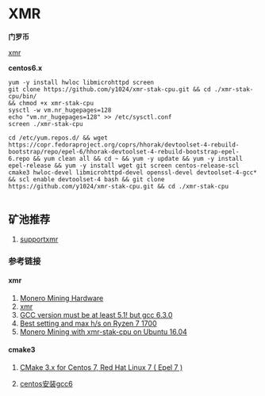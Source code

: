 # XMR 
**门罗币**

[xmr](https://github.com/y1024/xmr-stak-cpu)

**centos6.x**

```
yum -y install hwloc libmicrohttpd screen
git clone https://github.com/y1024/xmr-stak-cpu.git && cd ./xmr-stak-cpu/bin/
&& chmod +x xmr-stak-cpu 
sysctl -w vm.nr_hugepages=128
echo "vm.nr_hugepages=128" >> /etc/sysctl.conf
screen ./xmr-stak-cpu

```

```
cd /etc/yum.repos.d/ && wget https://copr.fedoraproject.org/coprs/hhorak/devtoolset-4-rebuild-bootstrap/repo/epel-6/hhorak-devtoolset-4-rebuild-bootstrap-epel-6.repo && yum clean all && cd ~ && yum -y update && yum -y install epel-release && yum -y install wget git screen centos-release-scl cmake3 hwloc-devel libmicrohttpd-devel openssl-devel devtoolset-4-gcc*  && scl enable devtoolset-4 bash && git clone https://github.com/y1024/xmr-stak-cpu.git && cd ./xmr-stak-cpu 


```

## 矿池推荐

1. [supportxmr](https://supportxmr.com)



### 参考链接
#### xmr
1. [Monero Mining Hardware](https://www.buybitcoinworldwide.com/mining/hardware/monero/)
2. [xmr](https://github.com/fireice-uk/xmr-stak-cpu)
3. [GCC version must be at least 5.1! but gcc 6.3.0](https://github.com/fireice-uk/xmr-stak-cpu/issues/206)
4. [Best setting and max h/s on Ryzen 7 1700](https://github.com/fireice-uk/xmr-stak-cpu/issues/381)
5. [Monero Mining with xmr-stak-cpu on Ubuntu 16.04](https://www.cryptocurrencyfreak.com/2017/08/22/monero-mining-xmr-stak-cpu-ubuntu-16-04/)

#### cmake3

1. [CMake 3.x for Centos 7, Red Hat Linux 7 ( Epel 7 )
](https://www.heliocastro.info/?p=238)

2. [centos安装gcc6](http://shibing.github.io/2017/07/25/centos%E5%AE%89%E8%A3%85gcc6/)